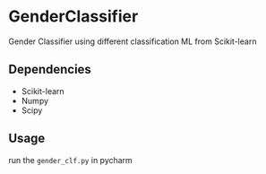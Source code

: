# GenderClassifier
Gender Classifier using different classification ML from Scikit-learn

## Dependencies
* Scikit-learn
* Numpy
* Scipy

## Usage
run the ```gender_clf.py``` in pycharm
